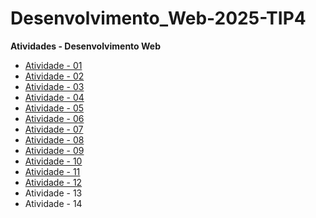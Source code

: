 # Desenvolvimento_Web-2025-TIP4

**Atividades - Desenvolvimento Web**

- [Atividade - 01](https://erik13639.github.io/Atividade-01/)
- [Atividade - 02](https://erik13639.github.io/Atividade-02/)
- [Atividade - 03](https://erik13639.github.io/Atividade-03/)
- [Atividade - 04](https://erik13639.github.io/Atividade-04/)
- [Atividade - 05](https://erik13639.github.io/Atividade-05/)
- [Atividade - 06](https://github.com/Erik13639/Atividade-06)
- [Atividade - 07](https://github.com/Erik13639/Atividade-07)
- [Atividade - 08](https://github.com/Erik13639/Atividade-08)
- [Atividade - 09](https://github.com/Erik13639/Atividade-09)
- [Atividade - 10](https://github.com/Erik13639/Atividade-10)
- [Atividade - 11](https://github.com/Erik13639/Atividade-11)
- [Atividade - 12](https://github.com/Erik13639/Atividade-12)
- Atividade - 13
- Atividade - 14
